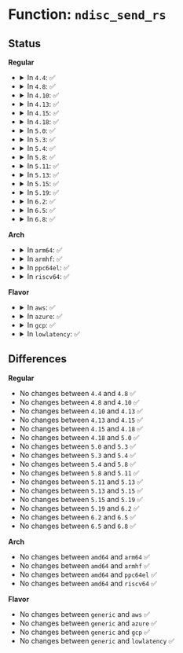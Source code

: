 # Function: <code>ndisc_send_rs</code>

## Status
<b>Regular</b>
<ul>
<li>
<details>
<summary>In <code>4.4</code>: ✅</summary>

```c
void ndisc_send_rs(struct net_device *dev, const struct in6_addr *saddr, const struct in6_addr *daddr);
```

**Collision:** Unique Global

**Inline:** No

**Transformation:** False

**Instances:**

```
In net/ipv6/ndisc.c (ffffffff817e0bb0)
Location: net/ipv6/ndisc.c:598
Inline: False
Direct callers:
  - net/ipv6/addrconf.c:addrconf_rs_timer
  - net/ipv6/addrconf.c:addrconf_dad_completed
  - net/ipv6/addrconf.c:inet6_set_link_af
```
**Symbols:**

```
ffffffff817e0bb0-ffffffff817e0c6f: ndisc_send_rs (STB_GLOBAL)
```
</details>
</li>
<li>
<details>
<summary>In <code>4.8</code>: ✅</summary>

```c
void ndisc_send_rs(struct net_device *dev, const struct in6_addr *saddr, const struct in6_addr *daddr);
```

**Collision:** Unique Global

**Inline:** No

**Transformation:** False

**Instances:**

```
In net/ipv6/ndisc.c (ffffffff8184dbc0)
Location: net/ipv6/ndisc.c:615
Inline: False
Direct callers:
  - net/ipv6/addrconf.c:inet6_set_link_af
  - net/ipv6/addrconf.c:addrconf_dad_completed
  - net/ipv6/addrconf.c:addrconf_rs_timer
```
**Symbols:**

```
ffffffff8184dbc0-ffffffff8184dcf9: ndisc_send_rs (STB_GLOBAL)
```
</details>
</li>
<li>
<details>
<summary>In <code>4.10</code>: ✅</summary>

```c
void ndisc_send_rs(struct net_device *dev, const struct in6_addr *saddr, const struct in6_addr *daddr);
```

**Collision:** Unique Global

**Inline:** No

**Transformation:** False

**Instances:**

```
In net/ipv6/ndisc.c (ffffffff8187faa0)
Location: net/ipv6/ndisc.c:623
Inline: False
Direct callers:
  - net/ipv6/addrconf.c:inet6_set_link_af
  - net/ipv6/addrconf.c:addrconf_dad_completed
  - net/ipv6/addrconf.c:addrconf_rs_timer
```
**Symbols:**

```
ffffffff8187faa0-ffffffff8187fbd9: ndisc_send_rs (STB_GLOBAL)
```
</details>
</li>
<li>
<details>
<summary>In <code>4.13</code>: ✅</summary>

```c
void ndisc_send_rs(struct net_device *dev, const struct in6_addr *saddr, const struct in6_addr *daddr);
```

**Collision:** Unique Global

**Inline:** No

**Transformation:** False

**Instances:**

```
In net/ipv6/ndisc.c (ffffffff818a5ba0)
Location: net/ipv6/ndisc.c:623
Inline: False
Direct callers:
  - net/ipv6/addrconf.c:inet6_set_link_af
  - net/ipv6/addrconf.c:addrconf_dad_completed
  - net/ipv6/addrconf.c:addrconf_rs_timer
```
**Symbols:**

```
ffffffff818a5ba0-ffffffff818a5cca: ndisc_send_rs (STB_GLOBAL)
```
</details>
</li>
<li>
<details>
<summary>In <code>4.15</code>: ✅</summary>

```c
void ndisc_send_rs(struct net_device *dev, const struct in6_addr *saddr, const struct in6_addr *daddr);
```

**Collision:** Unique Global

**Inline:** No

**Transformation:** False

**Instances:**

```
In net/ipv6/ndisc.c (ffffffff819285b0)
Location: net/ipv6/ndisc.c:636
Inline: False
Direct callers:
  - net/ipv6/addrconf.c:inet6_set_link_af
  - net/ipv6/addrconf.c:addrconf_dad_completed
  - net/ipv6/addrconf.c:addrconf_rs_timer
```
**Symbols:**

```
ffffffff819285b0-ffffffff819286e0: ndisc_send_rs (STB_GLOBAL)
```
</details>
</li>
<li>
<details>
<summary>In <code>4.18</code>: ✅</summary>

```c
void ndisc_send_rs(struct net_device *dev, const struct in6_addr *saddr, const struct in6_addr *daddr);
```

**Collision:** Unique Global

**Inline:** No

**Transformation:** False

**Instances:**

```
In net/ipv6/ndisc.c (ffffffff81980940)
Location: net/ipv6/ndisc.c:636
Inline: False
Direct callers:
  - net/ipv6/addrconf.c:inet6_set_link_af
  - net/ipv6/addrconf.c:addrconf_dad_completed
  - net/ipv6/addrconf.c:addrconf_rs_timer
```
**Symbols:**

```
ffffffff81980940-ffffffff81980a71: ndisc_send_rs (STB_GLOBAL)
```
</details>
</li>
<li>
<details>
<summary>In <code>5.0</code>: ✅</summary>

```c
void ndisc_send_rs(struct net_device *dev, const struct in6_addr *saddr, const struct in6_addr *daddr);
```

**Collision:** Unique Global

**Inline:** No

**Transformation:** False

**Instances:**

```
In net/ipv6/ndisc.c (ffffffff819b6f50)
Location: net/ipv6/ndisc.c:636
Inline: False
Direct callers:
  - net/ipv6/addrconf.c:inet6_set_link_af
  - net/ipv6/addrconf.c:addrconf_dad_completed
  - net/ipv6/addrconf.c:addrconf_rs_timer
```
**Symbols:**

```
ffffffff819b6f50-ffffffff819b7081: ndisc_send_rs (STB_GLOBAL)
```
</details>
</li>
<li>
<details>
<summary>In <code>5.3</code>: ✅</summary>

```c
void ndisc_send_rs(struct net_device *dev, const struct in6_addr *saddr, const struct in6_addr *daddr);
```

**Collision:** Unique Global

**Inline:** No

**Transformation:** False

**Instances:**

```
In net/ipv6/ndisc.c (ffffffff81a259e0)
Location: net/ipv6/ndisc.c:649
Inline: False
Direct callers:
  - net/ipv6/addrconf.c:addrconf_dad_completed
  - net/ipv6/addrconf.c:addrconf_rs_timer
```
**Symbols:**

```
ffffffff81a259e0-ffffffff81a25b19: ndisc_send_rs (STB_GLOBAL)
```
</details>
</li>
<li>
<details>
<summary>In <code>5.4</code>: ✅</summary>

```c
void ndisc_send_rs(struct net_device *dev, const struct in6_addr *saddr, const struct in6_addr *daddr);
```

**Collision:** Unique Global

**Inline:** No

**Transformation:** False

**Instances:**

```
In net/ipv6/ndisc.c (ffffffff81a5c460)
Location: net/ipv6/ndisc.c:650
Inline: False
Direct callers:
  - net/ipv6/addrconf.c:addrconf_dad_completed
  - net/ipv6/addrconf.c:addrconf_rs_timer
```
**Symbols:**

```
ffffffff81a5c460-ffffffff81a5c599: ndisc_send_rs (STB_GLOBAL)
```
</details>
</li>
<li>
<details>
<summary>In <code>5.8</code>: ✅</summary>

```c
void ndisc_send_rs(struct net_device *dev, const struct in6_addr *saddr, const struct in6_addr *daddr);
```

**Collision:** Unique Global

**Inline:** No

**Transformation:** False

**Instances:**

```
In net/ipv6/ndisc.c (ffffffff81b56a20)
Location: net/ipv6/ndisc.c:651
Inline: False
Direct callers:
  - net/ipv6/addrconf.c:inet6_set_iftoken
  - net/ipv6/addrconf.c:addrconf_dad_completed
  - net/ipv6/addrconf.c:addrconf_rs_timer
```
**Symbols:**

```
ffffffff81b56a20-ffffffff81b56b53: ndisc_send_rs (STB_GLOBAL)
```
</details>
</li>
<li>
<details>
<summary>In <code>5.11</code>: ✅</summary>

```c
void ndisc_send_rs(struct net_device *dev, const struct in6_addr *saddr, const struct in6_addr *daddr);
```

**Collision:** Unique Global

**Inline:** No

**Transformation:** False

**Instances:**

```
In net/ipv6/ndisc.c (ffffffff81b65090)
Location: net/ipv6/ndisc.c:653
Inline: False
Direct callers:
  - net/ipv6/addrconf.c:inet6_set_iftoken
  - net/ipv6/addrconf.c:addrconf_dad_completed
  - net/ipv6/addrconf.c:addrconf_rs_timer
```
**Symbols:**

```
ffffffff81b65090-ffffffff81b651c3: ndisc_send_rs (STB_GLOBAL)
```
</details>
</li>
<li>
<details>
<summary>In <code>5.13</code>: ✅</summary>

```c
void ndisc_send_rs(struct net_device *dev, const struct in6_addr *saddr, const struct in6_addr *daddr);
```

**Collision:** Unique Global

**Inline:** No

**Transformation:** False

**Instances:**

```
In net/ipv6/ndisc.c (ffffffff81b53380)
Location: net/ipv6/ndisc.c:653
Inline: False
Direct callers:
  - net/ipv6/addrconf.c:inet6_set_iftoken
  - net/ipv6/addrconf.c:addrconf_dad_completed
  - net/ipv6/addrconf.c:addrconf_rs_timer
```
**Symbols:**

```
ffffffff81b53380-ffffffff81b534b3: ndisc_send_rs (STB_GLOBAL)
```
</details>
</li>
<li>
<details>
<summary>In <code>5.15</code>: ✅</summary>

```c
void ndisc_send_rs(struct net_device *dev, const struct in6_addr *saddr, const struct in6_addr *daddr);
```

**Collision:** Unique Global

**Inline:** No

**Transformation:** False

**Instances:**

```
In net/ipv6/ndisc.c (ffffffff81c1a890)
Location: net/ipv6/ndisc.c:653
Inline: False
Direct callers:
  - net/ipv6/addrconf.c:inet6_set_iftoken
  - net/ipv6/addrconf.c:addrconf_dad_completed
  - net/ipv6/addrconf.c:addrconf_rs_timer
```
**Symbols:**

```
ffffffff81c1a890-ffffffff81c1a9c3: ndisc_send_rs (STB_GLOBAL)
```
</details>
</li>
<li>
<details>
<summary>In <code>5.19</code>: ✅</summary>

```c
void ndisc_send_rs(struct net_device *dev, const struct in6_addr *saddr, const struct in6_addr *daddr);
```

**Collision:** Unique Global

**Inline:** No

**Transformation:** False

**Instances:**

```
In net/ipv6/ndisc.c (ffffffff81db6de0)
Location: net/ipv6/ndisc.c:668
Inline: False
Direct callers:
  - net/ipv6/addrconf.c:inet6_set_iftoken
  - net/ipv6/addrconf.c:addrconf_dad_completed
  - net/ipv6/addrconf.c:addrconf_rs_timer
```
**Symbols:**

```
ffffffff81db6de0-ffffffff81db6f1c: ndisc_send_rs (STB_GLOBAL)
```
</details>
</li>
<li>
<details>
<summary>In <code>6.2</code>: ✅</summary>

```c
void ndisc_send_rs(struct net_device *dev, const struct in6_addr *saddr, const struct in6_addr *daddr);
```

**Collision:** Unique Global

**Inline:** No

**Transformation:** False

**Instances:**

```
In net/ipv6/ndisc.c (ffffffff81f86a90)
Location: net/ipv6/ndisc.c:669
Inline: False
Direct callers:
  - net/ipv6/addrconf.c:inet6_set_iftoken
  - net/ipv6/addrconf.c:addrconf_dad_completed
  - net/ipv6/addrconf.c:addrconf_rs_timer
```
**Symbols:**

```
ffffffff81f86a90-ffffffff81f86bcc: ndisc_send_rs (STB_GLOBAL)
```
</details>
</li>
<li>
<details>
<summary>In <code>6.5</code>: ✅</summary>

```c
void ndisc_send_rs(struct net_device *dev, const struct in6_addr *saddr, const struct in6_addr *daddr);
```

**Collision:** Unique Global

**Inline:** No

**Transformation:** False

**Instances:**

```
In net/ipv6/ndisc.c (ffffffff81fe6dd0)
Location: net/ipv6/ndisc.c:670
Inline: False
Direct callers:
  - net/ipv6/addrconf.c:inet6_set_iftoken
  - net/ipv6/addrconf.c:addrconf_dad_completed
  - net/ipv6/addrconf.c:addrconf_rs_timer
```
**Symbols:**

```
ffffffff81fe6dd0-ffffffff81fe6f0c: ndisc_send_rs (STB_GLOBAL)
```
</details>
</li>
<li>
<details>
<summary>In <code>6.8</code>: ✅</summary>

```c
void ndisc_send_rs(struct net_device *dev, const struct in6_addr *saddr, const struct in6_addr *daddr);
```

**Collision:** Unique Global

**Inline:** No

**Transformation:** False

**Instances:**

```
In net/ipv6/ndisc.c (ffffffff820b4c30)
Location: net/ipv6/ndisc.c:670
Inline: False
Direct callers:
  - net/ipv6/addrconf.c:inet6_set_iftoken
  - net/ipv6/addrconf.c:addrconf_dad_completed
  - net/ipv6/addrconf.c:addrconf_rs_timer
```
**Symbols:**

```
ffffffff820b4c30-ffffffff820b4d6c: ndisc_send_rs (STB_GLOBAL)
```
</details>
</li>
</ul>
<b>Arch</b>
<ul>
<li>
<details>
<summary>In <code>arm64</code>: ✅</summary>

```c
void ndisc_send_rs(struct net_device *dev, const struct in6_addr *saddr, const struct in6_addr *daddr);
```

**Collision:** Unique Global

**Inline:** No

**Transformation:** False

**Instances:**

```
In net/ipv6/ndisc.c (ffff800010d217f0)
Location: net/ipv6/ndisc.c:650
Inline: False
Direct callers:
  - net/ipv6/addrconf.c:addrconf_dad_completed
  - net/ipv6/addrconf.c:addrconf_rs_timer
```
**Symbols:**

```
ffff800010d217f0-ffff800010d21934: ndisc_send_rs (STB_GLOBAL)
```
</details>
</li>
<li>
<details>
<summary>In <code>armhf</code>: ✅</summary>

```c
void ndisc_send_rs(struct net_device *dev, const struct in6_addr *saddr, const struct in6_addr *daddr);
```

**Collision:** Unique Global

**Inline:** No

**Transformation:** False

**Instances:**

```
In net/ipv6/ndisc.c (c0e26278)
Location: net/ipv6/ndisc.c:650
Inline: False
Direct callers:
  - net/ipv6/addrconf.c:addrconf_dad_completed
  - net/ipv6/addrconf.c:addrconf_rs_timer
```
**Symbols:**

```
c0e26278-c0e263cc: ndisc_send_rs (STB_GLOBAL)
```
</details>
</li>
<li>
<details>
<summary>In <code>ppc64el</code>: ✅</summary>

```c
void ndisc_send_rs(struct net_device *dev, const struct in6_addr *saddr, const struct in6_addr *daddr);
```

**Collision:** Unique Global

**Inline:** No

**Transformation:** False

**Instances:**

```
In net/ipv6/ndisc.c (c000000000e50e60)
Location: net/ipv6/ndisc.c:650
Inline: False
Direct callers:
  - net/ipv6/addrconf.c:addrconf_dad_completed
  - net/ipv6/addrconf.c:addrconf_rs_timer
```
**Symbols:**

```
c000000000e50e60-c000000000e51090: ndisc_send_rs (STB_GLOBAL)
```
</details>
</li>
<li>
<details>
<summary>In <code>riscv64</code>: ✅</summary>

```c
void ndisc_send_rs(struct net_device *dev, const struct in6_addr *saddr, const struct in6_addr *daddr);
```

**Collision:** Unique Global

**Inline:** No

**Transformation:** False

**Instances:**

```
In net/ipv6/ndisc.c (ffffffe00086363c)
Location: net/ipv6/ndisc.c:650
Inline: False
Direct callers:
  - net/ipv6/addrconf.c:addrconf_dad_completed
  - net/ipv6/addrconf.c:addrconf_rs_timer
```
**Symbols:**

```
ffffffe00086363c-ffffffe000863748: ndisc_send_rs (STB_GLOBAL)
```
</details>
</li>
</ul>
<b>Flavor</b>
<ul>
<li>
<details>
<summary>In <code>aws</code>: ✅</summary>

```c
void ndisc_send_rs(struct net_device *dev, const struct in6_addr *saddr, const struct in6_addr *daddr);
```

**Collision:** Unique Global

**Inline:** No

**Transformation:** False

**Instances:**

```
In net/ipv6/ndisc.c (ffffffff819fbaf0)
Location: net/ipv6/ndisc.c:650
Inline: False
Direct callers:
  - net/ipv6/addrconf.c:addrconf_dad_completed
  - net/ipv6/addrconf.c:addrconf_rs_timer
```
**Symbols:**

```
ffffffff819fbaf0-ffffffff819fbc29: ndisc_send_rs (STB_GLOBAL)
```
</details>
</li>
<li>
<details>
<summary>In <code>azure</code>: ✅</summary>

```c
void ndisc_send_rs(struct net_device *dev, const struct in6_addr *saddr, const struct in6_addr *daddr);
```

**Collision:** Unique Global

**Inline:** No

**Transformation:** False

**Instances:**

```
In net/ipv6/ndisc.c (ffffffff819b88b0)
Location: net/ipv6/ndisc.c:650
Inline: False
Direct callers:
  - net/ipv6/addrconf.c:addrconf_dad_completed
  - net/ipv6/addrconf.c:addrconf_rs_timer
```
**Symbols:**

```
ffffffff819b88b0-ffffffff819b89e9: ndisc_send_rs (STB_GLOBAL)
```
</details>
</li>
<li>
<details>
<summary>In <code>gcp</code>: ✅</summary>

```c
void ndisc_send_rs(struct net_device *dev, const struct in6_addr *saddr, const struct in6_addr *daddr);
```

**Collision:** Unique Global

**Inline:** No

**Transformation:** False

**Instances:**

```
In net/ipv6/ndisc.c (ffffffff81a66570)
Location: net/ipv6/ndisc.c:650
Inline: False
Direct callers:
  - net/ipv6/addrconf.c:addrconf_dad_completed
  - net/ipv6/addrconf.c:addrconf_rs_timer
```
**Symbols:**

```
ffffffff81a66570-ffffffff81a666a9: ndisc_send_rs (STB_GLOBAL)
```
</details>
</li>
<li>
<details>
<summary>In <code>lowlatency</code>: ✅</summary>

```c
void ndisc_send_rs(struct net_device *dev, const struct in6_addr *saddr, const struct in6_addr *daddr);
```

**Collision:** Unique Global

**Inline:** No

**Transformation:** False

**Instances:**

```
In net/ipv6/ndisc.c (ffffffff81a72b50)
Location: net/ipv6/ndisc.c:650
Inline: False
Direct callers:
  - net/ipv6/addrconf.c:addrconf_dad_completed
  - net/ipv6/addrconf.c:addrconf_rs_timer
```
**Symbols:**

```
ffffffff81a72b50-ffffffff81a72c89: ndisc_send_rs (STB_GLOBAL)
```
</details>
</li>
</ul>

## Differences
<b>Regular</b>
<ul>
<li>
No changes between <code>4.4</code> and <code>4.8</code> ✅
</li>
<li>
No changes between <code>4.8</code> and <code>4.10</code> ✅
</li>
<li>
No changes between <code>4.10</code> and <code>4.13</code> ✅
</li>
<li>
No changes between <code>4.13</code> and <code>4.15</code> ✅
</li>
<li>
No changes between <code>4.15</code> and <code>4.18</code> ✅
</li>
<li>
No changes between <code>4.18</code> and <code>5.0</code> ✅
</li>
<li>
No changes between <code>5.0</code> and <code>5.3</code> ✅
</li>
<li>
No changes between <code>5.3</code> and <code>5.4</code> ✅
</li>
<li>
No changes between <code>5.4</code> and <code>5.8</code> ✅
</li>
<li>
No changes between <code>5.8</code> and <code>5.11</code> ✅
</li>
<li>
No changes between <code>5.11</code> and <code>5.13</code> ✅
</li>
<li>
No changes between <code>5.13</code> and <code>5.15</code> ✅
</li>
<li>
No changes between <code>5.15</code> and <code>5.19</code> ✅
</li>
<li>
No changes between <code>5.19</code> and <code>6.2</code> ✅
</li>
<li>
No changes between <code>6.2</code> and <code>6.5</code> ✅
</li>
<li>
No changes between <code>6.5</code> and <code>6.8</code> ✅
</li>
</ul>
<b>Arch</b>
<ul>
<li>
No changes between <code>amd64</code> and <code>arm64</code> ✅
</li>
<li>
No changes between <code>amd64</code> and <code>armhf</code> ✅
</li>
<li>
No changes between <code>amd64</code> and <code>ppc64el</code> ✅
</li>
<li>
No changes between <code>amd64</code> and <code>riscv64</code> ✅
</li>
</ul>
<b>Flavor</b>
<ul>
<li>
No changes between <code>generic</code> and <code>aws</code> ✅
</li>
<li>
No changes between <code>generic</code> and <code>azure</code> ✅
</li>
<li>
No changes between <code>generic</code> and <code>gcp</code> ✅
</li>
<li>
No changes between <code>generic</code> and <code>lowlatency</code> ✅
</li>
</ul>
